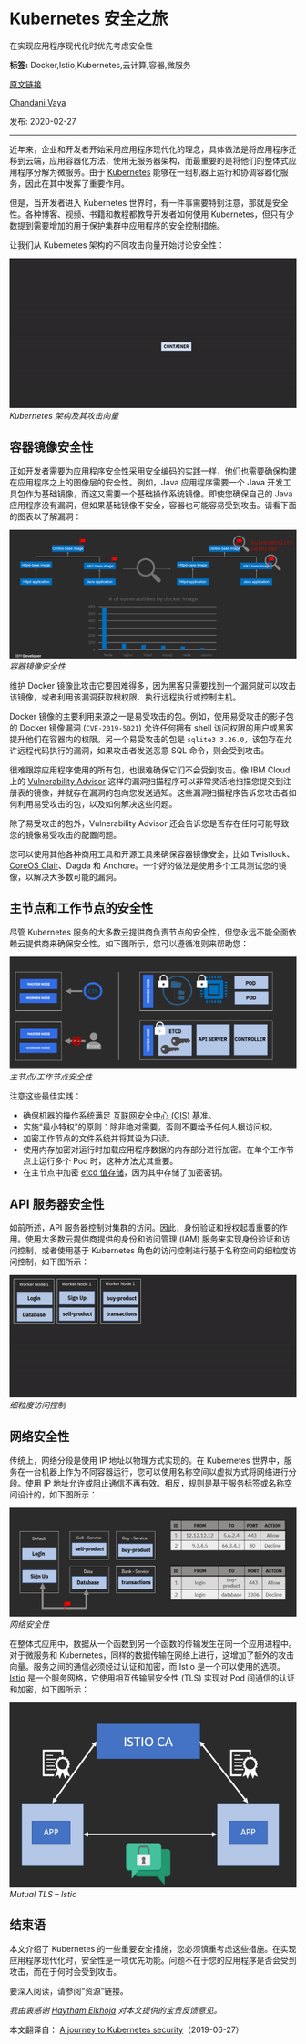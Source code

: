 # Kubernetes 安全之旅
在实现应用程序现代化时优先考虑安全性

**标签:** Docker,Istio,Kubernetes,云计算,容器,微服务

[原文链接](https://developer.ibm.com/zh/articles/journey-to-kubernetes-security/)

[Chandani Vaya](https://developer.ibm.com/zh/profiles/chandni.vaya)

发布: 2020-02-27

* * *

近年来，企业和开发者开始采用应用程序现代化的理念，具体做法是将应用程序迁移到云端，应用容器化方法，使用无服务器架构，而最重要的是将他们的整体式应用程序分解为微服务。由于 [Kubernetes](https://kubernetes.io/) 能够在一组机器上运行和协调容器化服务，因此在其中发挥了重要作用。

但是，当开发者进入 Kubernetes 世界时，有一件事需要特别注意，那就是安全性。各种博客、视频、书籍和教程都教导开发者如何使用 Kubernetes，但只有少数提到需要增加的用于保护集群中应用程序的安全控制措施。

让我们从 Kubernetes 架构的不同攻击向量开始讨论安全性：

![Kubernetes 架构及其攻击向量的动画图](../ibm_articles_img/journey-to-kubernetes-security_images_Kubernetes_Architecture_Attack_Vectors.gif)_Kubernetes 架构及其攻击向量_

## 容器镜像安全性

正如开发者需要为应用程序安全性采用安全编码的实践一样，他们也需要确保构建在应用程序之上的图像层的安全性。例如，Java 应用程序需要一个 Java 开发工具包作为基础镜像，而这又需要一个基础操作系统镜像。即使您确保自己的 Java 应用程序没有漏洞，但如果基础镜像不安全，容器也可能容易受到攻击。请看下面的图表以了解漏洞：

![容器镜像安全图](../ibm_articles_img/journey-to-kubernetes-security_images_Container_Image_Security.png)_容器镜像安全性_

维护 Docker 镜像比攻击它要困难得多，因为黑客只需要找到一个漏洞就可以攻击该镜像，或者利用该漏洞获取根权限、执行远程执行或控制主机。

Docker 镜像的主要利用来源之一是易受攻击的包。例如，使用易受攻击的影子包的 Docker 镜像漏洞 (`CVE-2019-5021`) 允许任何拥有 shell 访问权限的用户或黑客提升他们在容器内的权限。另一个易受攻击的包是 `sqlite3 3.26.0`，该包存在允许远程代码执行的漏洞，如果攻击者发送恶意 SQL 命令，则会受到攻击。

很难跟踪应用程序使用的所有包，也很难确保它们不会受到攻击。像 IBM Cloud 上的 [Vulnerability Advisor](https://cloud.ibm.com/docs/services/Registry?topic=va-va_index) 这样的漏洞扫描程序可以非常灵活地扫描您提交到注册表的镜像，并就存在漏洞的包向您发送通知。这些漏洞扫描程序告诉您攻击者如何利用易受攻击的包，以及如何解决这些问题。

除了易受攻击的包外，Vulnerability Advisor 还会告诉您是否存在任何可能导致您的镜像易受攻击的配置问题。

您可以使用其他各种商用工具和开源工具来确保容器镜像安全，比如 Twistlock、 [CoreOS Clair](https://github.com/coreos/clair/)、Dagda 和 Anchore。一个好的做法是使用多个工具测试您的镜像，以解决大多数可能的漏洞。

## 主节点和工作节点的安全性

尽管 Kubernetes 服务的大多数云提供商负责节点的安全性，但您永远不能全面依赖云提供商来确保安全性。如下图所示，您可以遵循准则来帮助您：

![主节点/工作节点安全性图](../ibm_articles_img/journey-to-kubernetes-security_images_Master_Worker_Node_Security.png)_主节点/工作节点安全性_

注意这些最佳实践：

- 确保机器的操作系统满足 [互联网安全中心 (CIS)](https://www.cisecurity.org/) 基准。
- 实施“最小特权”的原则：除非绝对需要，否则不要给予任何人根访问权。
- 加密工作节点的文件系统并将其设为只读。
- 使用内存加密对运行时加载应用程序数据的内存部分进行加密。在单个工作节点上运行多个 Pod 时，这种方法尤其重要。
- 在主节点中加密 [etcd 值存储](https://github.com/etcd-io/etcd)，因为其中存储了加密密钥。

## API 服务器安全性

如前所述，API 服务器控制对集群的访问。因此，身份验证和授权起着重要的作用。使用大多数云提供商提供的身份和访问管理 (IAM) 服务来实现身份验证和访问控制，或者使用基于 Kubernetes 角色的访问控制进行基于名称空间的细粒度访问控制，如下图所示：

![细粒度访问控制动画图](../ibm_articles_img/journey-to-kubernetes-security_images_Fined_Grained_Access_Control.gif)_细粒度访问控制_

## 网络安全性

传统上，网络分段是使用 IP 地址以物理方式实现的。在 Kubernetes 世界中，服务在一台机器上作为不同容器运行，您可以使用名称空间以虚拟方式将网络进行分段。使用 IP 地址允许或阻止通信不再有效。相反，规则是基于服务标签或名称空间设计的，如下图所示：

![网络安全性图](../ibm_articles_img/journey-to-kubernetes-security_images_Network_Security.png)_网络安全性_

在整体式应用中，数据从一个函数到另一个函数的传输发生在同一个应用进程中。对于微服务和 Kubernetes，同样的数据传输在网络上进行，这增加了额外的攻击向量。服务之间的通信必须经过认证和加密，而 Istio 是一个可以使用的选项。 [Istio](https://istio.io/) 是一个服务网格，它使用相互传输层安全性 (TLS) 实现对 Pod 间通信的认证和加密，如下图所示：

![镜像](../ibm_articles_img/journey-to-kubernetes-security_images_Mutual_TSL_Istio.png)_Mutual TLS – Istio_

## 结束语

本文介绍了 Kubernetes 的一些重要安全措施，您必须慎重考虑这些措施。在实现应用程序现代化时，安全性是一项优先功能。问题不在于您的应用程序是否会受到攻击，而在于何时会受到攻击。

要深入阅读，请参阅“资源”链接。

_我由衷感谢 [Haytham Elkhoja](https://medium.com/u/ad66a1cb0000) 对本文提供的宝贵反馈意见。_

本文翻译自： [A journey to Kubernetes security](https://developer.ibm.com/articles/journey-to-kubernetes-security/)（2019-06-27）